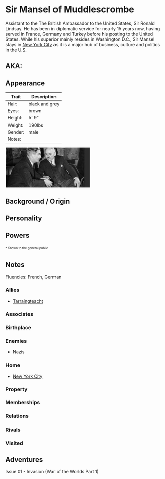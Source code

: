 <!--
type: non-player-character
created-by:
-->

# Sir Mansel of Muddlescrombe

Assistant to the The British Ambassador to the United States, Sir Ronald Lindsay.  He has been in diplomatic service for nearly 15 years now, having served in France, Germany and Turkey before his posting to the United States.  While his superior mainly resides in Washington D.C., Sir Mansel stays in [New York City](locations/New_York_State/New_York_City/New_York_City.md) as it is a major hub of business, culture and politics in the U.S. 

## AKA:

## Appearance
Trait | Description
-- | --
Hair: | black and grey
Eyes: | brown
Height: | 5' 9"
Weight: | 190lbs
Gender: | male
Notes: |

![picture](../images/Sir_Mansel.jpg)

## Background / Origin

## Personality

## Powers

<sub><sup> * Known to the general public</sup></sub>

## Notes
Fluencies: French, German

### Allies
- [Tarraingteacht](npcs/Tarraingteacht.md)

### Associates

### Birthplace

### Enemies
- Nazis

### Home
- [New York City](locations/New_York_State/New_York_City/New_York_City.md)

### Property

### Memberships

### Relations

### Rivals

### Visited

## Adventures
Issue 01 - Invasion (War of the Worlds Part 1)


<!-- GM Notes
[Hero Designer File](<>)
[pdf](<>)
-->